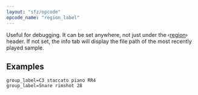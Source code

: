 ```yaml
---
layout: "sfz/opcode"
opcode_name: "region_label"
---
```

Useful for debugging.
It can be set anywhere, not just under the ‹[region]› header.
If not set, the info tab will display the file path of the most recently played sample.

## Examples

```
group_label=C3 staccato piano RR4
group_label=Snare rimshot 28
```

[region]: /headers/region
